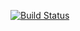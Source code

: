 [![Build
Status](http://athos.web-platz.de:8080/buildStatus/icon?job=jdao)](http://github.com/Adar/jdao/)
